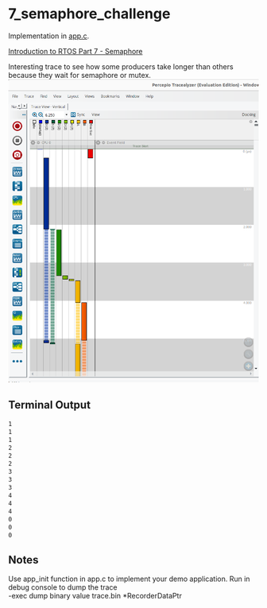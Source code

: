 # 7_semaphore_challenge

Implementation in [app.c](./app.c).

[Introduction to RTOS Part 7 - Semaphore](https://www.youtube.com/watch?v=5JcMtbA9QEE&list=PLEBQazB0HUyQ4hAPU1cJED6t3DU0h34bz&index=7)

Interesting trace to see how some producers take longer than others because they wait for semaphore or mutex.
![Trace](./doc/trace.png "Trace")

## Terminal Output
```
1
1
1
2
2
2
3
3
3
4
4
4
0
0
0
```
## Notes
Use app_init function in app.c to implement your demo application.
Run in debug console to dump the trace  
-exec dump binary value trace.bin *RecorderDataPtr